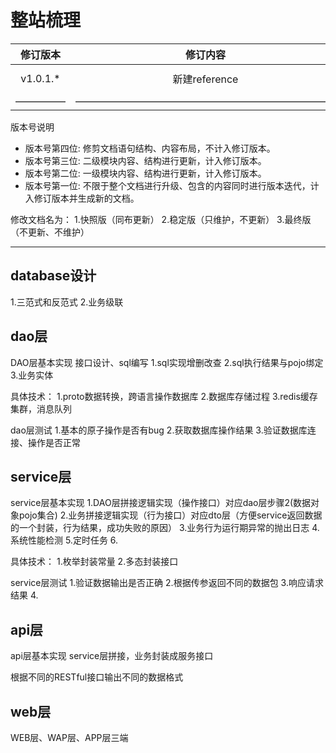 # 整站梳理

| 修订版本 | 修订内容  | 修订人员 | 文档类型 | 修订日期 |
| :-----: |  :-----:  | :-----: | :-----: | :-----: |
|  v1.0.1.* | 新建reference | sid | -- | 2018-12-16 |
| ————— | —————————————————————————— | ————— | ————— | —————— |

版本号说明

* 版本号第四位: 修剪文档语句结构、内容布局，不计入修订版本。
* 版本号第三位: 二级模块内容、结构进行更新，计入修订版本。
* 版本号第二位: 一级模块内容、结构进行更新，计入修订版本。
* 版本号第一位: 不限于整个文档进行升级、包含的内容同时进行版本迭代，计入修订版本并生成新的文档。

修改文档名为：
1.快照版（同布更新）
2.稳定版（只维护，不更新）
3.最终版（不更新、不维护）

---

## database设计

1.三范式和反范式
2.业务级联

## dao层

DAO层基本实现
接口设计、sql编写
1.sql实现增删改查
2.sql执行结果与pojo绑定
3.业务实体

具体技术：
1.proto数据转换，跨语言操作数据库
2.数据库存储过程
3.redis缓存集群，消息队列

dao层测试
1.基本的原子操作是否有bug
2.获取数据库操作结果
3.验证数据库连接、操作是否正常

## service层

service层基本实现
1.DAO层拼接逻辑实现（操作接口）对应dao层步骤2(数据对象pojo集合)
2.业务拼接逻辑实现（行为接口）对应dto层（方便service返回数据的一个封装，行为结果，成功失败的原因）
3.业务行为运行期异常的抛出日志
4.系统性能检测
5.定时任务
6.

具体技术：
1.枚举封装常量
2.多态封装接口

service层测试
1.验证数据输出是否正确
2.根据传参返回不同的数据包
3.响应请求结果
4.

## api层

api层基本实现
service层拼接，业务封装成服务接口

根据不同的RESTful接口输出不同的数据格式

## web层

WEB层、WAP层、APP层三端

